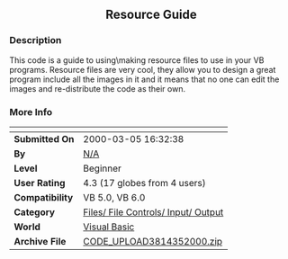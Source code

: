 ﻿<div align="center">

## Resource Guide


</div>

### Description

This code is a guide to using\making resource files to use in your VB programs. Resource files are very cool, they allow you to design a great program include all the images in it and it means that no one can edit the images and re-distribute the code as their own.
 
### More Info
 


<span>             |<span>
---                |---
**Submitted On**   |2000-03-05 16:32:38
**By**             |[N/A](https://github.com/Planet-Source-Code/PSCIndex/blob/master/ByAuthor/empty.md)
**Level**          |Beginner
**User Rating**    |4.3 (17 globes from 4 users)
**Compatibility**  |VB 5\.0, VB 6\.0
**Category**       |[Files/ File Controls/ Input/ Output](https://github.com/Planet-Source-Code/PSCIndex/blob/master/ByCategory/files-file-controls-input-output__1-3.md)
**World**          |[Visual Basic](https://github.com/Planet-Source-Code/PSCIndex/blob/master/ByWorld/visual-basic.md)
**Archive File**   |[CODE\_UPLOAD3814352000\.zip](https://github.com/Planet-Source-Code/resource-guide__1-6441/archive/master.zip)








